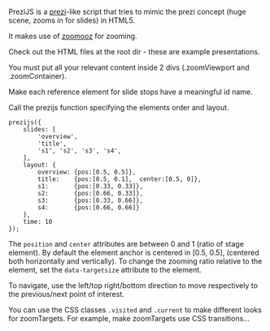 PreziJS is a [prezi](http://prezi.com/)-like script that tries to mimic the prezi concept (huge scene, zooms in for slides) in HTML5.

It makes use of [zoomooz](http://janne.aukia.com/zoomooz/) for zooming.

Check out the HTML files at the root dir - these are example presentations.

You must put all your relevant content inside 2 divs (.zoomViewport and .zoomContainer).

Make each reference element for slide stops have a meaningful id name.

Call the prezijs function specifying the elements order and layout.
    
    prezijs({
        slides: [
            'overview',
            'title',
            's1', 's2', 's3', 's4',
        ],
        layout: {
            overview: {pos:[0.5, 0.5]},
            title:    {pos:[0.5, 0.1],  center:[0.5, 0]},
            s1:       {pos:[0.33, 0.33]},
            s2:       {pos:[0.66, 0.33]},
            s3:       {pos:[0.33, 0.66]},
            s4:       {pos:[0.66, 0.66]}
        },
        time: 10
    });

The `position` and `center` attributes are between 0 and 1 (ratio of stage element).
By default the element anchor is centered in [0.5, 0.5], (centered both horizontally and vertically).
To change the zooming ratio relative to the element, set the `data-targetsize` attribute to the element.

To navigate, use the left/top right/bottom direction to move respectively to the previous/next point of interest.

You can use the CSS classes `.visited` and `.current` to make different looks for zoomTargets.
For example, make zoomTargets use CSS transitions...
